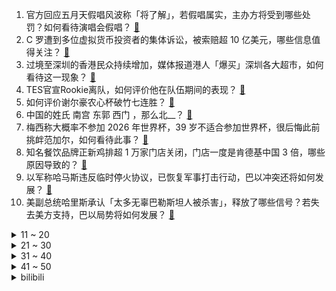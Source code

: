 1. 官方回应五月天假唱风波称「将了解」，若假唱属实，主办方将受到哪些处罚？如何看待演唱会假唱？ [:link:](https://www.zhihu.com/question/633116674)
2. C 罗遭到多位虚拟货币投资者的集体诉讼，被索赔超 10 亿美元，哪些信息值得关注？ [:link:](https://www.zhihu.com/question/633120735)
3. 过境至深圳的香港民众持续增加，媒体报道港人「爆买」深圳各大超市，如何看待这一现象？ [:link:](https://www.zhihu.com/question/632097505)
4. TES官宣Rookie离队，如何评价他在队伍期间的表现？ [:link:](https://www.zhihu.com/question/632982257)
5. 如何评价谢尔豪农心杯破竹七连胜？ [:link:](https://www.zhihu.com/question/632975965)
6. 中国的姓氏 南宫 东郭 西门 ，那么北__？ [:link:](https://www.zhihu.com/question/49103234)
7. 梅西称大概率不参加 2026 年世界杯，39 岁不适合参加世界杯，很后悔此前挑衅范加尔，如何看待此事？ [:link:](https://www.zhihu.com/question/632951261)
8. 知名餐饮品牌正新鸡排超 1 万家门店关闭，门店一度是肯德基中国 3 倍，哪些原因导致的？ [:link:](https://www.zhihu.com/question/633100779)
9. 以军称哈马斯违反临时停火协议，已恢复军事打击行动，巴以冲突还将如何发展？ [:link:](https://www.zhihu.com/question/632790367)
10. 美副总统哈里斯承认「太多无辜巴勒斯坦人被杀害」，释放了哪些信号？若失去美方支持，巴以局势将如何发展？ [:link:](https://www.zhihu.com/question/633118015)
<details>
<summary>11 ~ 20</summary>

11. 曹操生性多疑，连他的儿子曹丕见他都要事先报备，为什么典韦却不用，甚至可以披甲带刀面见？ [:link:](https://www.zhihu.com/question/632775346)
12. faker是否稳坐《英雄联盟》第一人? [:link:](https://www.zhihu.com/question/353748344)
13. 为什么人们游戏里喜欢挑战性设计，而现实中更喜欢呆在舒适圈里？ [:link:](https://www.zhihu.com/question/616225074)
14. 支付宝上的车险比价靠谱吗？ 怎么买车险才最划算？ [:link:](https://www.zhihu.com/question/632839006)
15. 美剧中的外国人一顿饭只吃了个三明治就行了，他们饭量真的那么小吗？ [:link:](https://www.zhihu.com/question/27162329)
16. 经过阿里大规模服务宕机，滴滴宕机之后大厂高管能意识到码农的价值吗? [:link:](https://www.zhihu.com/question/632927474)
17. 女人最漂亮最有魅力的年龄是多少岁？ [:link:](https://www.zhihu.com/question/630921473)
18. 卫健委称目前流行的急性呼吸道疾病均由已知病原体引起，未发现新发传染病，有哪些注意事项？ [:link:](https://www.zhihu.com/question/632971578)
19. 有哪些食物适合当下酒菜？ [:link:](https://www.zhihu.com/question/619447732)
20. 与消费疲软呼应的是人们更爱攒钱了，2023 年的「攒钱」行为有什么新的趋势？ [:link:](https://www.zhihu.com/question/630156525)
</details>
<details>
<summary>21 ~ 30</summary>

21. 为什么我用手机拍不出蓝色的天空？ [:link:](https://www.zhihu.com/question/632734887)
22. 二战中看似“慵懒散漫”的美军，战斗力如此强悍，全是因为武器精良吗？ [:link:](https://www.zhihu.com/question/628652174)
23. 近期不少年轻人离婚时选择了跟拍服务和办离婚 party，当今社会对于离婚的态度有什么变化？ [:link:](https://www.zhihu.com/question/633112209)
24. 香港人真的会为了工作像《新闻女王》中的人物那么拼命吗? [:link:](https://www.zhihu.com/question/631332436)
25. 足坛历史上有哪些树挪死，人挪活的转会案例？ [:link:](https://www.zhihu.com/question/631728669)
26. 能分享一张你的相册里的天空吗？ [:link:](https://www.zhihu.com/question/632952689)
27. 发现自己真的很不擅长人际交往怎么办？ [:link:](https://www.zhihu.com/question/632022060)
28. 如何评价章若楠、白宇帆主演的漫改电影《照明商店》？ [:link:](https://www.zhihu.com/question/632016531)
29. 2023 年，企业在招聘上更注重什么？高薪招聘人才的情况还存在吗？ [:link:](https://www.zhihu.com/question/632472699)
30. 2023年公考报考人数继续攀高，为什么越来越多的人追求「上岸」？ [:link:](https://www.zhihu.com/question/631330318)
</details>
<details>
<summary>31 ~ 40</summary>

31. 令狐冲为什么一直不给六猴儿报仇？ [:link:](https://www.zhihu.com/question/556020025)
32. 你遇到的最抠的人是什么样的 ？ [:link:](https://www.zhihu.com/question/268016841)
33. 有什么理论上的终极办法可以消灭FPS类外挂吗？ [:link:](https://www.zhihu.com/question/328401579)
34. 为什么steam上有的单机游戏也需要更新？ [:link:](https://www.zhihu.com/question/624364060)
35. 可以分享你最满意的一张照片吗？ [:link:](https://www.zhihu.com/question/623948087)
36. 造成碳酸锂期货续创新低的原因是什么？ [:link:](https://www.zhihu.com/question/631400082)
37. 如何评价 2023 ICPC 济南站？ [:link:](https://www.zhihu.com/question/631214119)
38. 2023年哪些行业的offer发的最多？2024年会继续火下去吗？ [:link:](https://www.zhihu.com/question/631330213)
39. 为什么冬泳时不会失温？ [:link:](https://www.zhihu.com/question/631813252)
40. 第 8 届全国十佳公诉人首次亮相，该荣誉意味着什么？哪些信息值得关注？ [:link:](https://www.zhihu.com/question/632809005)
</details>
<details>
<summary>41 ~ 50</summary>

41. 为什么《原神》芙宁娜的天赋素材是骗骗花花蜜而不是枫丹特产呢？ [:link:](https://www.zhihu.com/question/630835778)
42. 如何看待有可能会在足球比赛中引入的橙牌？ [:link:](https://www.zhihu.com/question/632429885)
43. 为什么要给孩子科普？ [:link:](https://www.zhihu.com/question/322224934)
44. 哪些方法可以改善职场人际关系？ [:link:](https://www.zhihu.com/question/630516074)
45. 未来什么时候手机的性能可以取代电脑？ [:link:](https://www.zhihu.com/question/627567122)
46. 特斯拉 Cybertruck 纯电皮卡上架：起售价 60990 美元，哪些配置值得关注？它的性能如何？ [:link:](https://www.zhihu.com/question/632755051)
47. 你有没有觉得越来越多电影滥用方言拍，很影响观感？ [:link:](https://www.zhihu.com/question/632514592)
48. 工作很不舒服，怎么破局？ [:link:](https://www.zhihu.com/question/632364288)
49. 《涉过愤怒的海》为什么老金看到女儿的尸体后，第一反应会呕吐？ [:link:](https://www.zhihu.com/question/632088907)
50. 如何评价2023剧场版《名侦探柯南：黑铁的鱼影》? [:link:](https://www.zhihu.com/question/632559516)
</details><details>
<summary>bilibili</summary>

</details>